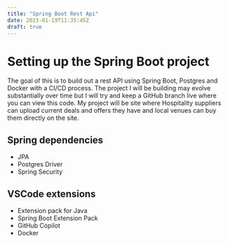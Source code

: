 ```yaml
---
title: "Spring Boot Rest Api"
date: 2023-01-19T11:35:45Z
draft: true
---
```


# Setting up the Spring Boot project

The goal of this is to build out a rest API using Spring Boot, Postgres and Docker with a CI/CD process.
The project I will be building may evolve substantially over time but I will try and keep a GitHub branch live where you can view this code.
My project will be site where Hospitality suppliers can upload current deals and offers they have and local venues can buy them directly on the site.

## Spring dependencies
- JPA
- Postgres Driver
- Spring Security

## VSCode extensions
- Extension pack for Java
- Spring Boot Extension Pack
- GitHub Copilot
- Docker
